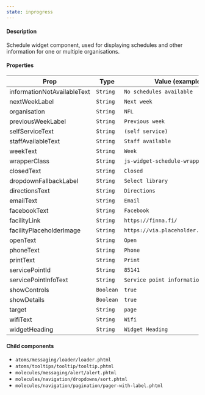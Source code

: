 ```yaml
---
state: inprogress
---
```


#### Description

Schedule widget component, used for displaying schedules and other information for one or multiple organisations.

#### Properties

| Prop                        | Type      | Value (example)                       | Required |
| --------------------------- | --------- | ------------------------------------- | -------- |
| informationNotAvailableText | `String`  | `No schedules available`              | Yes      |
| nextWeekLabel               | `String`  | `Next week`                           | Yes      |
| organisation                | `String`  | `NFL`                                 | Yes      |
| previousWeekLabel           | `String`  | `Previous week`                       | Yes      |
| selfServiceText             | `String`  | `(self service)`                      | Yes      |
| staffAvailableText          | `String`  | `Staff available`                     | Yes      |
| weekText                    | `String`  | `Week`                                | Yes      |
| wrapperClass                | `String`  | `js-widget-schedule-wrapper`          | Yes      |
| closedText                  | `String`  | `Closed`                              | No       |
| dropdownFallbackLabel       | `String`  | `Select library`                      | No       |
| directionsText              | `String`  | `Directions`                          | No       |
| emailText                   | `String`  | `Email`                               | No       |
| facebookText                | `String`  | `Facebook`                            | No       |
| facilityLink                | `String`  | `https://finna.fi/`                   | No       |
| facilityPlaceholderImage    | `String`  | `https://via.placeholder.com/149x100` | No       |
| openText                    | `String`  | `Open`                                | No       |
| phoneText                   | `String`  | `Phone`                               | No       |
| printText                   | `String`  | `Print`                               | No       |
| servicePointId              | `String`  | `85141`                               | No       |
| servicePointInfoText        | `String`  | `Service point information`           | No       |
| showControls                | `Boolean` | `true`                                | No       |
| showDetails                 | `Boolean` | `true`                                | No       |
| target                      | `String`  | `page`                                | No       |
| wifiText                    | `String`  | `Wifi`                                | No       |
| widgetHeading               | `String`  | `Widget Heading`                      | No       |

#### Child components

- `atoms/messaging/loader/loader.phtml`
- `atoms/tooltips/tooltip/tooltip.phtml`
- `molecules/messaging/alert/alert.phtml`
- `molecules/navigation/dropdowns/sort.phtml`
- `molecules/navigation/pagination/pager-with-label.phtml`
